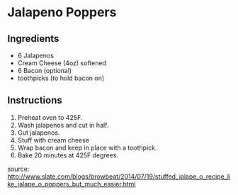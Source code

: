 # Jalapeno Poppers

## Ingredients
- 6 Jalapenos
- Cream Cheese (4oz) softened
- 6 Bacon (optional)
- toothpicks (to hold bacon on)

## Instructions
1. Preheat oven to 425F.
1. Wash jalapenos and cut in half.
1. Gut jalapenos.
1. Stuff with cream cheese
1. Wrap bacon and keep in place with a toothpick.
1. Bake 20 minutes at 425F degrees.




source: http://www.slate.com/blogs/browbeat/2014/07/19/stuffed_jalape_o_recipe_like_jalape_o_poppers_but_much_easier.html
